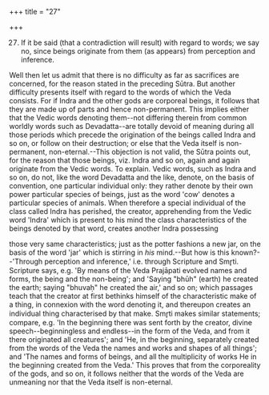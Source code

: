 +++
title = "27"

+++


27. If it be said (that a contradiction will result) with regard to words; we say no, since beings originate from them (as appears) from perception and inference.

Well then let us admit that there is no difficulty as far as sacrifices are concerned, for the reason stated in the preceding Sūtra. But another difficulty presents itself with regard to the words of which the Veda consists. For if Indra and the other gods are corporeal beings, it follows that they are made up of parts and hence non-permanent. This implies either that the Vedic words denoting them--not differing therein from common worldly words such as Devadatta--are totally devoid of meaning during all those periods which precede the origination of the beings called Indra and so on, or follow on their destruction; or else that the Veda itself is non-permanent, non-eternal.--This objection is not valid, the Sūtra points out, for the reason that those beings, viz. Indra and so on, again and again originate from the Vedic words. To explain. Vedic words, such as Indra and so on, do not, like the word Devadatta and the like, denote, on the basis of convention, one particular individual only: they rather denote by their own power particular species of beings, just as the word 'cow' denotes a particular species of animals. When therefore a special individual of the class called Indra has perished, the creator, apprehending from the Vedic word 'Indra' which is present to his mind the class characteristics of the beings denoted by that word, creates another Indra possessing

those very same characteristics; just as the potter fashions a new jar, on the basis of the word 'jar' which is stirring in _his_ mind.--But how is this known?--'Through perception and inference,' i.e. through Scripture and Smr̥ti. Scripture says, e.g. 'By means of the Veda Prajāpati evolved names and forms, the being and the non-being'; and 'Saying "bhūh" (earth) he created the earth; saying "bhuvaḥ" he created the air,' and so on; which passages teach that the creator at first bethinks himself of the characteristic make of a thing, in connexion with the word denoting it, and thereupon creates an individual thing characterised by that make. Smr̥ti makes similar statements; compare, e.g. 'In the beginning there was sent forth by the creator, divine speech--beginningless and endless--in the form of the Veda, and from it there originated all creatures'; and 'He, in the beginning, separately created from the words of the Veda the names and works and shapes of all things'; and 'The names and forms of beings, and all the multiplicity of works He in the beginning created from the Veda.' This proves that from the corporeality of the gods, and so on, it follows neither that the words of the Veda are unmeaning nor that the Veda itself is non-eternal.

